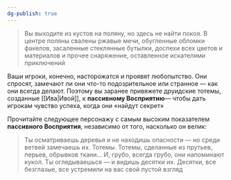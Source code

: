 ```yaml
---
dg-publish: true
---
```

> Вы выходите из кустов на поляну, но здесь не найти покоя. В центре поляны свалены ржавые мечи, обугленные обломки факелов, засаленные стеклянные бутылки, доспехи всех цветов и материалов и прочее снаряжение, оставленное искателями приключений

Ваши игроки, конечно, насторожатся и проявят любопытство. Они спросят, замечают ли они что-то подозрительное или странное — как они всегда делают. Поэтому вы заранее привяжете друидские тотемы, созданные [[Ива|Ивой]], к **пассивному Восприятию**— чтобы дать игрокам чувство успеха, когда они «найдут секрет»

Прочитайте следующее персонажу с самым высоким показателем **пассивного Восприятия**, независимо от того, насколько он велик:

> Ты осматриваешь деревья и не находишь опасности — но среди ветвей замечаешь их. Тотемы. Тотемы, сделанные из прутьев, перьев, обрывков ткани... И, грубо, всегда грубо, они напоминают кукол. Ты оглядываешься — и видишь десятки их. Десятки, все безглазые, все устремили на вас свой пустой взгляд